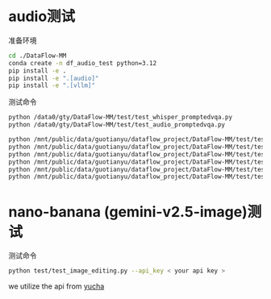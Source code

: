 # audio测试

准备环境
```bash
cd ./DataFlow-MM
conda create -n df_audio_test python=3.12
pip install -e .
pip install -e ".[audio]"
pip install -e ".[vllm]"
```

测试命令
```bash
python /data0/gty/DataFlow-MM/test/test_whisper_promptedvqa.py
python /data0/gty/DataFlow-MM/test/test_audio_promptedvqa.py

python /mnt/public/data/guotianyu/dataflow_project/DataFlow-MM/test/test_merge.py
python /mnt/public/data/guotianyu/dataflow_project/DataFlow-MM/test/test_ctc_forced_aligner_filter.py
python /mnt/public/data/guotianyu/dataflow_project/DataFlow-MM/test/test_ctc_forced_aligner.py
python /mnt/public/data/guotianyu/dataflow_project/DataFlow-MM/test/test_silero_vad_generator.py
python /mnt/public/data/guotianyu/dataflow_project/DataFlow-MM/test/test_whisper_promptedaqa.py
python /mnt/public/data/guotianyu/dataflow_project/DataFlow-MM/test/test_promptedaqa.py
```


# nano-banana (gemini-v2.5-image)测试
测试命令
```bash
python test/test_image_editing.py --api_key < your api key >
```
we utilize the api from [yucha](http://123.129.219.111:3000/)
